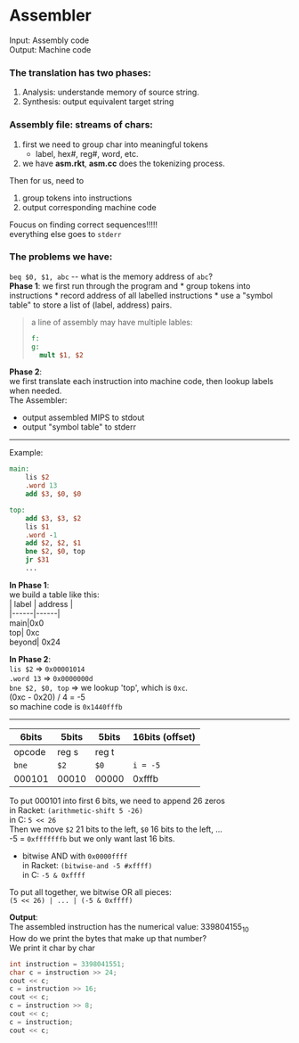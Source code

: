 # Assembler
Input: Assembly code  
Output: Machine code

### The translation has two phases:  
1. Analysis: understande memory of source string.
2. Synthesis: output equivalent target string
   
### Assembly file: streams of chars:
1. first we need to group char into meaningful tokens
     * label, hex#,  reg#, word, etc.
2. we have **asm.rkt**, **asm.cc** does the tokenizing process.

Then for us, need to  
1. group tokens into instructions
2. output corresponding machine code 

Foucus on finding correct sequences!!!!!  
everything else goes to `stderr`

### The problems we have:
`beq $0, $1, abc` -- what is the memory address of `abc`?  
**Phase 1**: we first run through the program and 
    * group tokens into instructions
    * record address of all labelled instructions
    * use a "symbol table" to store a list of (label, address) pairs.
> a line of assembly may have multiple lables: 
> ```MIPS
> f:
> g:
>   mult $1, $2
> ```

**Phase 2**:  
we first translate each instruction into machine code, then lookup labels when needed.  
The Assembler:    
* output assembled MIPS to stdout
* output "symbol table" to stderr
  
---

Example:
```MIPS
main: 
    lis $2
    .word 13
    add $3, $0, $0

top:
    add $3, $3, $2
    lis $1
    .word -1
    add $2, $2, $1
    bne $2, $0, top
    jr $31
    ...
```
**In Phase 1**:   
we build a table like this:  
| label | address |  
|------|------|  
main|0x0  
top| 0xc  
beyond| 0x24      


**In Phase 2**:  
`lis $2` => `0x00001014`  
`.word 13` => `0x0000000d`  
`bne $2, $0, top` => we lookup 'top', which is `0xc`.  
(0xc - 0x20) / 4 = -5  
so machine code is `0x1440fffb`  

---

| 6bits  | 5bits | 5bits | 16bits (offset) |
| ------ | ----- | ----- | --------------- |
| opcode | reg s | reg t |                 |
| `bne`  | `$2`  | `$0`  | `i = -5`        |
| 000101 | 00010 | 00000 | 0xfffb          |

To put 000101 into first 6 bits, we need to append 26 zeros  
in Racket: `(arithmetic-shift 5 -26)`  
in C: `5 << 26`  
Then we move `$2` 21 bits to the left, `$0` 16 bits to the left, ...   
-5 = `0xfffffffb` but we only want last 16 bits.  
* bitwise AND with `0x0000ffff`  
  in Racket: `(bitwise-and -5 #xffff)`   
  in C: `-5 & 0xffff`

To put all together, we bitwise OR all pieces:  
`(5 << 26) | ... | (-5 & 0xffff)`

**Output**:  
The assembled instruction has the numerical value: 339804155<sub>10</sub>  
How do we print the bytes that make up that number?  
We print it char by char
```C
int instruction = 3398041551;
char c = instruction >> 24;
cout << c;
c = instruction >> 16;
cout << c;
c = instruction >> 8;
cout << c;
c = instruction;
cout << c;
```








